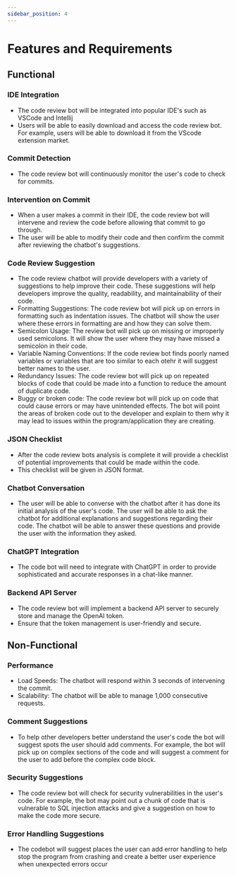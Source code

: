 ```yaml
---
sidebar_position: 4
---
```


# Features and Requirements

## Functional 
### IDE Integration
- The code review bot will be integrated into popular IDE's such as VSCode and Intellij
- Users will be able to easily download and access the code review bot. For example, users will be able to download it from the VScode extension market.

### Commit Detection
- The code review bot will continuously monitor the user's code to check for commits.

### Intervention on Commit
- When a user makes a commit in their IDE, the code review bot will intervene and review the code before allowing that commit to go through.
- The user will be able to modify their code and then confirm the commit after reviewing the chatbot's suggestions.

### Code Review Suggestion
- The code review chatbot will provide developers with a variety of suggestions to help improve their code.  These suggestions will help developers improve the quality, readability, and maintainability of their code.
- Formatting Suggestions:  The code review bot will pick up on errors in formatting such as indentation issues.  The chatbot will show the user where these errors in formatting are and how they can solve them.
- Semicolon Usage: The review bot will pick up on missing or improperly used semicolons.  It will show the user where they may have missed a semicolon in their code.
- Variable Naming Conventions:  If the code review bot finds poorly named variables or variables that are too similar to each otehr it will suggest better names to the user.
- Redundancy Issues: The code review bot will pick up on repeated blocks of code that could be made into a function to reduce the amount of duplicate code.
- Buggy or broken code:  The code review bot will pick up on code that could cause errors or may have unintended effects.  The bot will point the areas of broken code out to the developer and explain to them why it may lead to issues within the program/application they are creating.

### JSON Checklist
- After the code review bots analysis is complete it will provide a checklist of potential improvements that could be made within the code.  
- This checklist will be given in JSON format.

### Chatbot Conversation
- The user will be able to converse with the chatbot after it has done its initial analysis of the user's code.  The user will be able to ask the chatbot for additional explanations and suggestions regarding their code. The chatbot will be able to answer these questions and provide the user with the information they asked.

### ChatGPT Integration
- The code bot will need to integrate with ChatGPT in order to provide sophisticated and accurate responses in a chat-like manner.

### Backend API Server
- The code review bot will implement a backend API server to securely store and manage the OpenAI token.
- Ensure that the token management is user-friendly and secure.

## Non-Functional

### Performance
- Load Speeds: The chatbot will respond within 3 seconds of intervening the commit.
- Scalability: The chatbot will be able to manage 1,000 consecutive requests.

### Comment Suggestions
- To help other developers better understand the user's code the bot will suggest spots the user should add comments.  For example, the bot will pick up on complex sections of the code and will suggest a comment for the user to add before the complex code block.

### Security Suggestions
- The code review bot will check for security vulnerabilities in the user's code. For example, the bot may point out a chunk of code that is vulnerable to SQL injection attacks and give a suggestion on how to make the code more secure. 

### Error Handling Suggestions
- The codebot will suggest places the user can add error handling to help stop the program from crashing and create a better user experience when unexpected errors occur